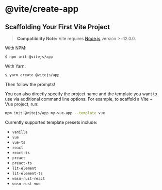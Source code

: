 # @vite/create-app

## Scaffolding Your First Vite Project

> **Compatibility Note:**
> Vite requires [Node.js](https://nodejs.org/en/) version >=12.0.0.

With NPM:

```bash
$ npm init @vitejs/app
```

With Yarn:

```bash
$ yarn create @vitejs/app
```

Then follow the prompts!

You can also directly specify the project name and the template you want to use via additional command line options. For example, to scaffold a Vite + Vue project, run:

```bash
npm init @vitejs/app my-vue-app --template vue
```

Currently supported template presets include:

- `vanilla`
- `vue`
- `vue-ts`
- `react`
- `react-ts`
- `preact`
- `preact-ts`
- `lit-element`
- `lit-element-ts`
- `wasm-rust-react`
- `wasm-rust-vue`
